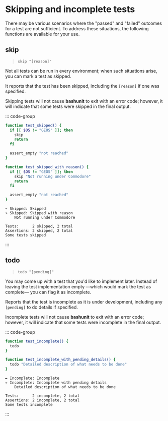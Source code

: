# Skipping and incomplete tests

There may be various scenarios where the "passed" and "failed" outcomes for a test are not sufficient.
To address these situations, the following functions are available for your use.

## skip
> `skip "[reason]"`

Not all tests can be run in every environment; when such situations arise, you can mark a test as skipped.

It reports that the test has been skipped, including the `[reason]` if one was specified.

Skipping tests will not cause **bashunit** to exit with an error code;
however, it will indicate that some tests were skipped in the final output.

::: code-group
```bash [Example]
function test_skipped() {
  if [[ $OS != "GEOS" ]]; then
    skip
    return
  fi

  assert_empty "not reached"
}

function test_skipped_with_reason() {
  if [[ $OS != "GEOS" ]]; then
    skip "Not running under Commodore"
    return
  fi

  assert_empty "not reached"
}
```
```[Output]
↷ Skipped: Skipped
↷ Skipped: Skipped with reason
    Not running under Commodore

Tests:      2 skipped, 2 total
Assertions: 2 skipped, 2 total
Some tests skipped
```
:::

## todo
> `todo "[pending]"`

You may come up with a test that you'd like to implement later.
Instead of leaving the test implementation empty —which would mark the test as complete— you can flag it as incomplete.

Reports that the test is incomplete as it is under development, including any `[pending]` to do details if specified.

Incomplete tests will not cause **bashunit** to exit with an error code;
however, it will indicate that some tests were incomplete in the final output.

::: code-group
```bash [Example]
function test_incomplete() {
  todo
}

function test_incomplete_with_pending_details() {
  todo "Detailed description of what needs to be done"
}
```
```[Output]
✒ Incomplete: Incomplete
✒ Incomplete: Incomplete with pending details
    Detailed description of what needs to be done

Tests:      2 incomplete, 2 total
Assertions: 2 incomplete, 2 total
Some tests incomplete
```
:::
